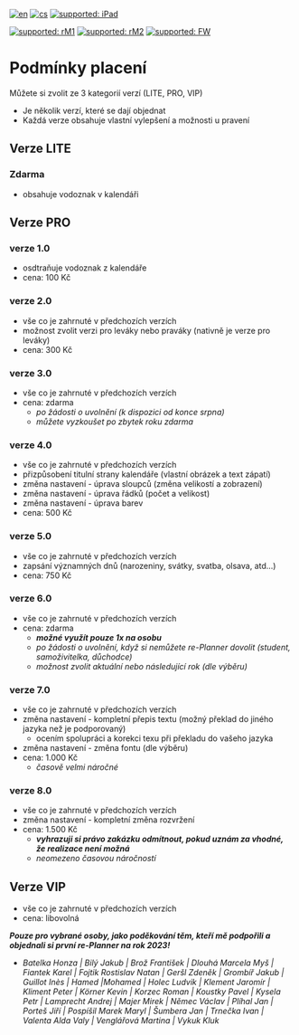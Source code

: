 [![en](https://img.shields.io/badge/lang-en-red.svg)](https://github.com/PepikVaio/reMarkable_re-Planner/tree/main?tab=readme-ov-file)
[![cs](https://img.shields.io/badge/lang-cs-springgreen.svg)](https://github.com/PepikVaio/reMarkable_re-Planner/blob/main/.github/README.cs.md)
[![supported: iPad](https://img.shields.io/badge/iPad-supported-green)](https://www.apple.com/cz/ipad/)

[![supported: rM1](https://img.shields.io/badge/rM1-supported-green)](https://remarkable.com/store/remarkable)
[![supported: rM2](https://img.shields.io/badge/rM2-supported-green)](https://remarkable.com/store/remarkable-2)
[![supported: FW](https://img.shields.io/badge/reMarkable-Compatible_with_FW_3.xx-green)]()



# Podmínky placení

Můžete si zvolit ze 3 kategorií verzí (LITE, PRO, VIP)
* Je několik verzí, které se dají objednat
* Každá verze obsahuje vlastní vylepšení a možnosti u pravení



## Verze LITE

### Zdarma
* obsahuje vodoznak v kalendáři


## Verze PRO

### verze 1.0
* osdtraňuje vodoznak z kalendáře
* cena: 100 Kč

### verze 2.0
* vše co je zahrnuté v předchozích verzích
* možnost zvolit verzi pro leváky nebo praváky (nativně je verze pro leváky)
* cena: 300 Kč


### verze 3.0
* vše co je zahrnuté v předchozích verzích
* cena: zdarma
  * *po žádosti o uvolnění (k dispozici od konce srpna)*
  * *můžete vyzkoušet po zbytek roku zdarma*

### verze 4.0
* vše co je zahrnuté v předchozích verzích
* přizpůsobení titulní strany kalendáře (vlastní obrázek a text zápatí)
* změna nastavení - úprava sloupců (změna velikostí a zobrazení)
* změna nastavení - úprava řádků (počet a velikost)
* změna nastavení - úprava barev
* cena: 500 Kč

### verze 5.0
* vše co je zahrnuté v předchozích verzích
* zapsání významných dnů (narozeniny, svátky, svatba, olsava, atd...)
* cena: 750 Kč

### verze 6.0
* vše co je zahrnuté v předchozích verzích
* cena: zdarma
  * ***možné využít pouze 1x na osobu***
  * *po žádosti o uvolnění, když si nemůžete re-Planner dovolit (student, samoživitelka, důchodce)*
  * *možnost zvolit aktuální nebo následující rok (dle výběru)*

### verze 7.0
* vše co je zahrnuté v předchozích verzích
* změna nastavení - kompletní přepis textu (možný překlad do jiného jazyka než je podporovaný)
  * ocením spolupráci a korekci texu při překladu do vašeho jazyka
* změna nastavení - změna fontu (dle výběru)
* cena: 1.000 Kč
  * *časově velmi náročné*

### verze 8.0
* vše co je zahrnuté v předchozích verzích
* změna nastavení - kompletní změna rozvržení
* cena: 1.500 Kč
  * ***vyhrazuji si právo zakázku odmítnout, pokud uznám za vhodné, že realizace není možná***
  * *neomezeno časovou náročností*


## Verze VIP

* vše co je zahrnuté v předchozích verzích
* cena: libovolná

***Pouze pro vybrané osoby, jako poděkování těm, kteří mě podpořili a objednali si první re-Planner na rok 2023!***
* *Batelka Honza | Bilý Jakub | Brož František | Dlouhá Marcela Myš | Fiantek Karel | Fojtik Rostislav Natan | Geršl Zdeněk | Grombíř Jakub | Guillot Inès | Hamed |Mohamed | Holec Ludvik | Klement Jaromír | Kliment Peter | Körner Kevin | Korzec Roman | Koustky Pavel | Kysela Petr | Lamprecht Andrej | Majer Mirek | Němec Václav | Plíhal Jan | Porteš Jiří | Pospíšil Marek Maryl | Šumbera Jan | Trnečka Ivan | Valenta Alda Valy | Venglářová Martina | Vykuk Kluk*
